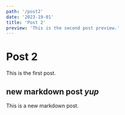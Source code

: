 ```yaml
---
path: '/post2'
date: '2023-19-01'
title: 'Post 2'
preview: 'This is the second post preview.'
---
```


# Post 2

This is the first post.

## new markdown post _yup_

This is a new markdown post.